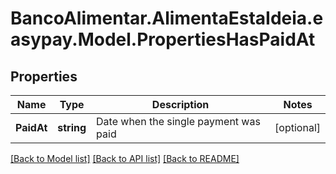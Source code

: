 # BancoAlimentar.AlimentaEstaIdeia.easypay.Model.PropertiesHasPaidAt
## Properties

Name | Type | Description | Notes
------------ | ------------- | ------------- | -------------
**PaidAt** | **string** | Date when the single payment was paid | [optional] 

[[Back to Model list]](../README.md#documentation-for-models) [[Back to API list]](../README.md#documentation-for-api-endpoints) [[Back to README]](../README.md)

